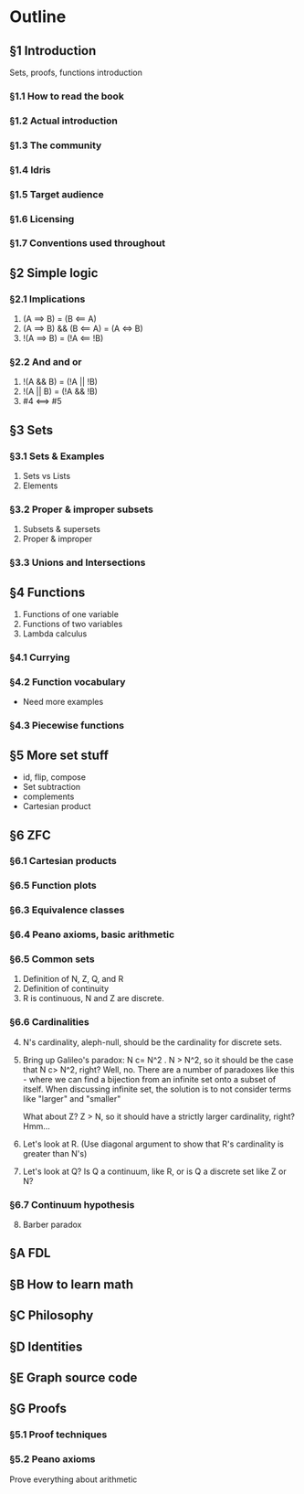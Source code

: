 # Outline

## §1 Introduction

Sets, proofs, functions introduction

### §1.1 How to read the book
### §1.2 Actual introduction
### §1.3 The community
### §1.4 Idris
### §1.5 Target audience
### §1.6 Licensing
### §1.7 Conventions used throughout

## §2 Simple logic

### §2.1 Implications

1. (A ==> B) = (B <== A)
2. (A ==> B) && (B <== A) = (A <=> B)
3. !(A ==> B) = (!A <== !B)

### §2.2 And and or

1. !(A && B) = (!A || !B)
2. !(A || B) = (!A && !B)
3. #4 <==> #5

## §3 Sets

### §3.1 Sets & Examples

1. Sets vs Lists
2. Elements

### §3.2 Proper & improper subsets

1. Subsets & supersets
2. Proper & improper

### §3.3 Unions and Intersections

## §4 Functions

1. Functions of one variable
2. Functions of two variables
3. Lambda calculus

### §4.1 Currying
### §4.2 Function vocabulary
* Need more examples
### §4.3 Piecewise functions

## §5 More set stuff

* id, flip, compose
* Set subtraction
* complements
* Cartesian product

## §6 ZFC

### §6.1 Cartesian products
### §6.5 Function plots
### §6.3 Equivalence classes
### §6.4 Peano axioms, basic arithmetic
### §6.5 Common sets

1. Definition of N, Z, Q, and R
2. Definition of continuity
3. R is continuous, N and Z are discrete.
  
### §6.6 Cardinalities

4. N's cardinality, aleph-null, should be the cardinality for discrete
   sets. 
5. Bring up Galileo's paradox: N c= N^2 . N > N^2, so it should be the case that
   N c> N^2, right? Well, no. There are a number of paradoxes like this - where
   we can find a bijection from an infinite set onto a subset of itself. When
   discussing infinite set, the solution is to not consider terms like "larger"
   and "smaller"

   What about Z? Z > N, so it should have a strictly larger cardinality, right?
   Hmm...

6. Let's look at R. (Use diagonal argument to show that R's cardinality is
   greater than N's)
   
7. Let's look at Q? Is Q a continuum, like R, or is Q a discrete set like Z or
   N?

### §6.7 Continuum hypothesis

8. Barber paradox

## §A FDL 
## §B How to learn math
## §C Philosophy
## §D Identities
## §E Graph source code
## §G Proofs
### §5.1 Proof techniques
### §5.2 Peano axioms

Prove everything about arithmetic
